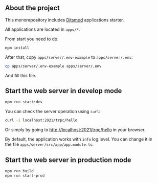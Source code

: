 ## About the project

This monorepository includes [Ditsmod](https://ditsmod.github.io/en/) applications starter.

All applications are located in `apps/*`.

From start you need to do:

```bash
npm install
```

After that, copy `apps/server/.env-example` to `apps/server/.env`:

```bash
cp apps/server/.env-example apps/server/.env
```

And fill this file.

## Start the web server in develop mode

```bash
npm run start:dev
```

You can check the server operation using `curl`:

```bash
curl -i localhost:2021/trpc/hello
```

Or simply by going to [http://localhost:2021/trpc/hello](http://localhost:2021/trpc/hello) in your browser.

By default, the application works with `info` log level. You can change it in the file `apps/server/src/app/app.module.ts`.

## Start the web server in production mode

```bash
npm run build
npm run start-prod
```